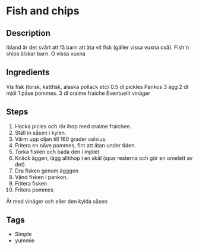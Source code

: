 # Fish and chips

<!--- Example [Roasted Tomatosalsa](loc/of/file/in/repo.jpg) --->



## Description
Ibland är det svårt att få barn att äta vit fisk (gäller vissa vuxna oxå). Fish'n ships älskar barn. O vissa vuxna


## Ingredients
Vis fisk (torsk, kattfisk, alaska pollack etc)
0.5 dl pickles
Pankos
3 ägg
2 dl mjöl
1 påse pommes.
3 dl craime fraiche
Eventuellt vinäger

## Steps
1. Hacka picles och rör ihop med craime fraichen.
1. Ställ in såsen i kylen.
1. Värm upp oljan till 160 grader celsius.
1. Fritera en näve pommes, fint att ätan under tiden.
1. Torka fisken och bada den i mjölet
1. Knäck äggen, lägg alltihop i en skål (spar resterna och gör en omelett av det)
1. Dra fisken genom ägggen
1. Vänd fisken i pankon.
1. Fritera fisken
1. Fritera pommes

Ät med vinäger och eller den kylda såsen


## Tags

* Simple
* yummie